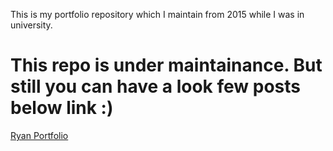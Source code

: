
<p> This is my portfolio repository which I maintain from 2015 while I was in university. </p>

# This repo is under maintainance. But still you can have a look few posts below link :)

[Ryan Portfolio](https://rbasehewa.github.io/)
